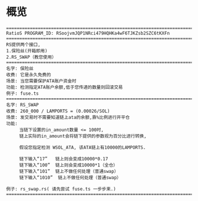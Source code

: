 # 概览
    ==============================================================================================
    RatioS PROGRAM_ID: RSoojvmJQP1NRci479HQHKa4wF6TJKZsb2SZC6tKXFn
    ==============================================================================================
    RS提供两个接口,
    1.保险丝(开箱即用)
    2.RS_SWAP（教您使用）
    ==============================================================================================
    名字: 保险丝
    收费: 它是永久免费的
    场景: 当您需要保护ATA账户资金时
    功能: 检测指定ATA账户余额,低于您传递的数量则回滚交易
    例子: fuse.ts
    ==============================================================================================
    名字: RS_SWAP
    收费: 260_000 / LAMPORTS = (0.00026/SOL) 
    场景: 发交易时不需要知道链上ata的余额,靠%比例进行开平仓
    功能: 
         当链下设置的in_amount数量 <= 100时, 
         链上实际的in_amount会将链下提供的参数视为百分比进行转换,

         假设您指定检测 WSOL_ATA, 该ATA链上有10000的LAMPORTS.

         链下输入“17”   链上则会变成10000*0.17    
         链下输入“100”  链上则会变成10000*1（全仓） 
         链下输入“101”  链上不做任何处理（普通swap） 
         链下输入“1010”  链上不做任何处理（普通swap） 
    
    例子: rs_swap.rs( 请先尝试 fuse.ts 一步步来.)
    ==============================================================================================
